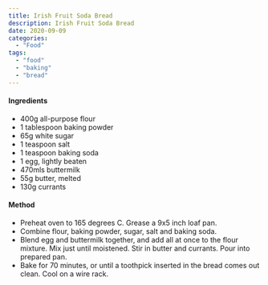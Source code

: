 ```yaml
---
title: Irish Fruit Soda Bread
description: Irish Fruit Soda Bread
date: 2020-09-09
categories:
  - "Food"
tags:
  - "food"
  - "baking"
  - "bread"
---
```


#### Ingredients
- 400g all-purpose flour
- 1 tablespoon baking powder
- 65g white sugar
- 1 teaspoon salt
- 1 teaspoon baking soda
- 1 egg, lightly beaten
- 470mls buttermilk
- 55g butter, melted
- 130g currants

#### Method
- Preheat oven to 165 degrees C. Grease a 9x5 inch loaf pan.
- Combine flour, baking powder, sugar, salt and baking soda.
- Blend egg and buttermilk together, and add all at once to the flour mixture. Mix just until moistened. Stir in butter and currants. Pour into prepared pan.
- Bake for 70 minutes, or until a toothpick inserted in the bread comes out clean. Cool on a wire rack.